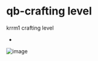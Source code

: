 # qb-crafting level
krrm1 crafting level

*


![image](https://user-images.githubusercontent.com/89742984/175812193-67cecdad-3011-498d-8b03-20e068fe581e.png)
